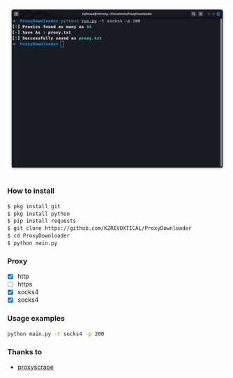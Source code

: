 ![gambar](https://raw.githubusercontent.com/KZREVOXTICAL/ProxyDownloader/main/Screenshot%20from%202022-09-19%2022-39-48.png)
##
### How to install
```Bash
$ pkg install git
$ pkg install python
$ pip install requests
$ git clone https://github.com/KZREVOXTICAL/ProxyDownloader
$ cd ProxyDownloader
$ python main.py
```
### Proxy
- [x] http
- [ ] https
- [x] socks4
- [X] socks4

### Usage examples
```Bash
python main.py -t socks4 -p 200
```

### Thanks to 
- [proxyscrape](https://proxyscrape.com)
